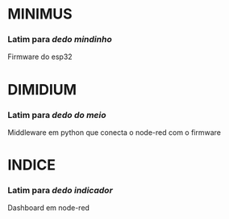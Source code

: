 # MINIMUS

### Latim para _dedo mindinho_

Firmware do esp32

# DIMIDIUM

### Latim para _dedo do meio_

Middleware em python que conecta o node-red com o firmware

# INDICE

### Latim para _dedo indicador_

Dashboard em node-red
